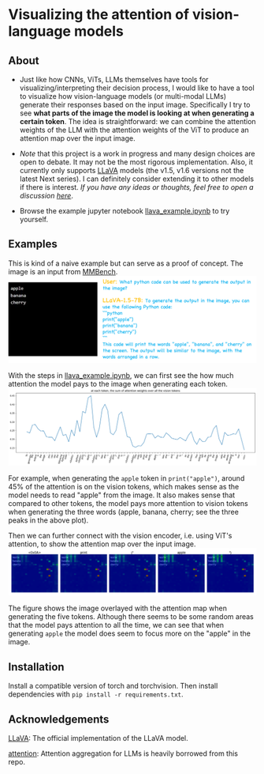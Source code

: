# Visualizing the attention of vision-language models
## About
- Just like how CNNs, ViTs, LLMs themselves have tools for visualizing/interpreting their decision process, I would like to have a tool to visualize how vision-language models (or multi-modal LLMs) generate their responses based on the input image. Specifically I try to see **what parts of the image the model is looking at when generating a certain token**. The idea is straightforward: we can combine the attention weights of the LLM with the attention weights of the ViT to produce an attention map over the input image.


- *Note* that this project is a work in progress and many design choices are open to debate. It may not be the most rigorous implementation. Also, it currently only supports [LLaVA](https://github.com/haotian-liu/LLaVA) models (the v1.5, v1.6 versions not the latest Next series). I can definitely consider extending it to other models if there is interest. *If you have any ideas or thoughts, feel free to open a discussion [here](https://github.com/zjysteven/VLMVisualizer/discussions)*.


- Browse the example jupyter notebook [llava_example.ipynb](llava.ipynb) to try yourself.

## Examples

This is kind of a naive example but can serve as a proof of concept. The image is an input from [MMBench](https://github.com/open-compass/MMBench/blob/main/samples/MMBench/1.jpg).
![example_1_data](assets/example_1_data.png)

With the steps in [llava_example.ipynb](llava.ipynb), we can first see the how much attention the model pays to the image when generating each token.
![example_1_attn_over_vis_tokens](assets/example_1_attn_over_vis_tokens.png)

For example, when generating the `apple` token in `print("apple")`, around 45% of the attention is on the vision tokens, which makes sense as the model needs to read "apple" from the image. It also makes sense that compared to other tokens, the model pays more attention to vision tokens when generating the three words (apple, banana, cherry; see the three peaks in the above plot).


Then we can further connect with the vision encoder, i.e. using ViT's attention, to show the attention map over the input image.
![example_1_attn_over_image](assets/example_1_attn_over_image.png)

The figure shows the image overlayed with the attention map when generating the five tokens. Although there seems to be some random areas that the model pays attention to all the time, we can see that when generating `apple` the model does seem to focus more on the "apple" in the image.


## Installation
Install a compatible version of torch and torchvision. Then install dependencies with `pip install -r requirements.txt`.

## Acknowledgements
[LLaVA](https://github.com/haotian-liu/LLaVA): The official implementation of the LLaVA model.

[attention](https://github.com/mattneary/attention): Attention aggregation for LLMs is heavily borrowed from this repo.